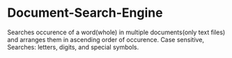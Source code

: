 # Document-Search-Engine
Searches occurence of a word(whole) in multiple documents(only text files) and arranges them in ascending order of occurence.
Case sensitive, Searches: letters, digits, and special symbols.
